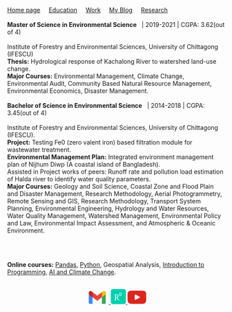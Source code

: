 [Home page](./README.md)&nbsp;&nbsp;&nbsp;&nbsp;&nbsp;[Education](./education.md)&nbsp;&nbsp;&nbsp;&nbsp;&nbsp;[Work](./Work.md)&nbsp;&nbsp;&nbsp;&nbsp;&nbsp;[My Blog](./My_Blog.md)&nbsp;&nbsp;&nbsp;&nbsp;&nbsp;[Research](./research.md)
<br>
<br>
**Master of Science in Environmental Science**&nbsp;&nbsp;&nbsp;|&nbsp;2019-2021&nbsp;|&nbsp;CGPA: 3.62(out of 4)  
<br/>
Institute of Forestry and Environmental Sciences, University of Chittagong (IFESCU)  
**Thesis:** Hydrological response of Kachalong River to watershed land-use change.  
**Major Courses:** Environmental Management, Climate Change, Environmental Audit, Community Based Natural Resource Management, Environmental Economics, Disaster Management.
<br/>
<br/>
**Bachelor of Science in Environmental Science**&nbsp;&nbsp;&nbsp;|&nbsp;2014-2018&nbsp;|&nbsp;CGPA: 3.45(out of 4)  
<br/>
Institute of Forestry and Environmental Sciences, University of Chittagong (IFESCU).  
**Project:** Testing Fe0 (zero valent iron) based filtration module for wastewater treatment.  
**Environmental Management Plan:** Integrated environment management plan of Nijhum Diwp (A coastal island of Bangladesh).  
Assisted in Project works of peers: Runoff rate and pollution load estimation of Halda river to identify water quality parameters.  
**Major Courses:** Geology and Soil Science, Coastal Zone and Flood Plain and Disaster Management, Research Methodology, Aerial Photogrammetry, Remote Sensing and GIS, Research Methodology, Transport System Planning, Environmental Engineering, Hydrology and Water Resources, Water Quality Management, Watershed Management, Environmental Policy and Law, Environmental Impact Assessment, and Atmospheric & Oceanic Environment.

<br/>
<br/>

**Online courses:** [Pandas](./images/Pandas-kaggle.png), [Python](./images/Python-kaggle.png), Geospatial Analysis, [Introduction to Programming](./images/kaggle-Intro%20to%20Programming.png), [AI and Climate Change](./images/AI%20and%20climate%20change.pdf).
<br />
<br />
<p align="center">
  <a href="mailto:marjinahaque64@gmail.com">
    <img width="55px" src="./images/email_icon.jpg"/>
  </a>
  
  <a href="https://www.researchgate.net/profile/Marjena-Beantha-Haque">
    <img width="35px" src="./images/researchgate_icon.png"/>
  </a>
  <a href="https://www.youtube.com/channel/UC3ua345wVU5-rPSuGbrjUKg">
    <img width="45px" src="./images/YouTube.png"/>
  </a>
</p>
